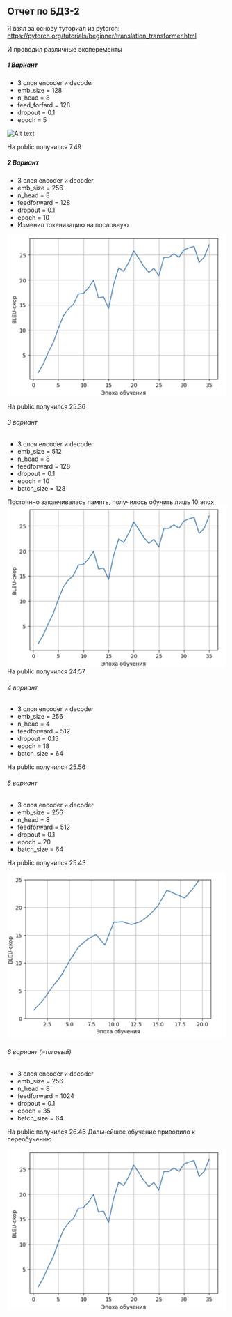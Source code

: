 ## Отчет по БДЗ-2

Я взял за основу туториал из pytorch: https://pytorch.org/tutorials/beginner/translation_transformer.html

И проводил различные эксперементы

##### 1 Вариант
* 3 слоя encoder и decoder
* emb_size = 128
* n_head = 8
* feed_forfard = 128
* dropout = 0.1
* epoch = 5

![Alt text](<Снимок экрана 2024-03-14 в 15.54.27-1.png>)

На public получился 7.49

##### 2 Вариант
* 3 слоя encoder и decoder
* emb_size = 256
* n_head = 8
* feedforward = 128
* dropout = 0.1
* epoch = 10
* Изменил токенизацию на пословную

![Alt text](image.png)

На public получился 25.36

###### 3 вариант
* 3 слоя encoder и decoder
* emb_size = 512
* n_head = 8
* feedforward = 128
* dropout = 0.1
* epoch = 10
* batch_size = 128

Постоянно заканчивалась память, получилось обучить лишь 10 эпох
![Alt text](image-1.png)
На public получился 24.57

###### 4 вариант

* 3 слоя encoder и decoder
* emb_size = 256
* n_head = 4
* feedforward = 512
* dropout = 0.15
* epoch = 18
* batch_size = 64

На public получился 25.56


###### 5 вариант

* 3 слоя encoder и decoder
* emb_size = 256
* n_head = 8
* feedforward = 512
* dropout = 0.1
* epoch = 20
* batch_size = 64

На public получился 25.43

![Alt text](<Снимок экрана 2024-03-14 в 16.37.07-1.png>)

###### 6 вариант (итоговый)

* 3 слоя encoder и decoder
* emb_size = 256
* n_head = 8
* feedforward = 1024
* dropout = 0.1
* epoch = 35
* batch_size = 64

На public получился 26.46
Дальнейшее обучение приводило к переобучению

![Alt text](image-2.png)
